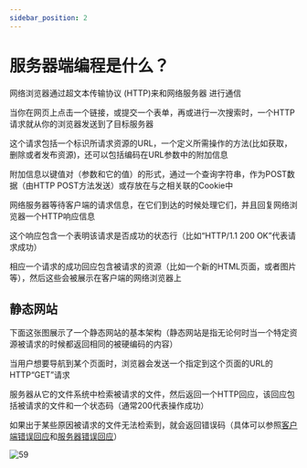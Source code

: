 ```yaml
---
sidebar_position: 2
---
```


# 服务器端编程是什么？

网络浏览器通过超文本传输协议 (HTTP)来和网络服务器 进行通信

当你在网页上点击一个链接，或提交一个表单，再或进行一次搜索时，一个HTTP请求就从你的浏览器发送到了目标服务器

这个请求包括一个标识所请求资源的URL，一个定义所需操作的方法(比如获取，删除或者发布资源)，还可以包括编码在URL参数中的附加信息

附加信息以键值对（参数和它的值）的形式，通过一个查询字符串，作为POST数据（由HTTP POST方法发送）或存放在与之相关联的Cookie中

网络服务器等待客户端的请求信息，在它们到达的时候处理它们，并且回复网络浏览器一个HTTP响应信息

这个响应包含一个表明该请求是否成功的状态行（比如“HTTP/1.1 200 OK”代表请求成功）

相应一个请求的成功回应包含被请求的资源（比如一个新的HTML页面，或者图片等），然后这些会被展示在客户端的网络浏览器上

## 静态网站

下面这张图展示了一个静态网站的基本架构（静态网站是指无论何时当一个特定资源被请求的时候都返回相同的被硬编码的内容）

当用户想要导航到某个页面时，浏览器会发送一个指定到这个页面的URL的HTTP“GET”请求

服务器从它的文件系统中检索被请求的文件，然后返回一个HTTP回应，该回应包括被请求的文件和一个状态码（通常200代表操作成功）

如果出于某些原因被请求的文件无法检索到，就会返回错误码（具体可以参照[客户端错误回应](https://developer.mozilla.org/zh-CN/docs/Web/HTTP/Status#client_error_responses)和[服务器错误回应](https://developer.mozilla.org/zh-CN/docs/Web/HTTP/Status#server_error_responses)）

![59](	https://development-guides-1258936571.cos.ap-chengdu.myqcloud.com/web/guides/completebeginners/59.png)

